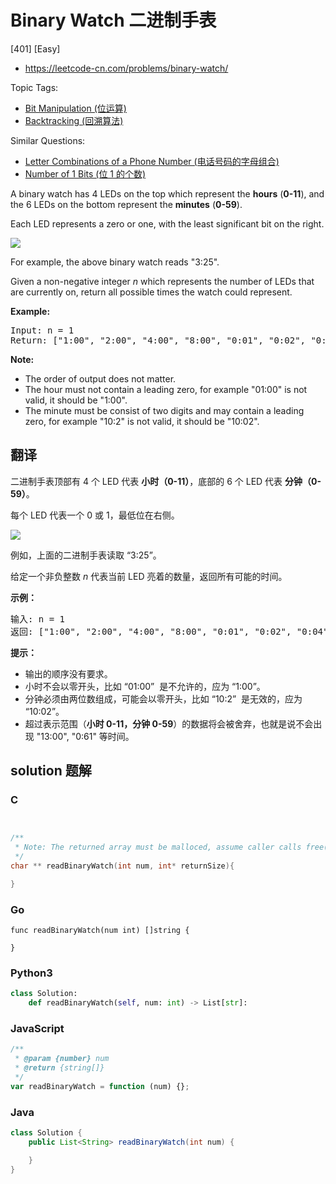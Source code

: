 # Binary Watch 二进制手表

[401] [Easy]

- https://leetcode-cn.com/problems/binary-watch/

Topic Tags:

- [Bit Manipulation (位运算)](https://leetcode-cn.com/tag/bit-manipulation/)
- [Backtracking (回溯算法)](https://leetcode-cn.com/tag/backtracking/)

Similar Questions:

- [Letter Combinations of a Phone Number (电话号码的字母组合)](https://leetcode-cn.com/problems/letter-combinations-of-a-phone-number/)
- [Number of 1 Bits (位 1 的个数)](https://leetcode-cn.com/problems/number-of-1-bits/)

A binary watch has 4 LEDs on the top which represent the **hours** (**0-11**), and the 6 LEDs on the bottom represent the **minutes** (**0-59**).

Each LED represents a zero or one, with the least significant bit on the right.

![](https://upload.wikimedia.org/wikipedia/commons/8/8b/Binary_clock_samui_moon.jpg)

For example, the above binary watch reads "3:25".

Given a non-negative integer _n_ which represents the number of LEDs that are currently on, return all possible times the watch could represent.

**Example:**

<pre>Input: n = 1<br>Return: ["1:00", "2:00", "4:00", "8:00", "0:01", "0:02", "0:04", "0:08", "0:16", "0:32"]</pre>

**Note:**

- The order of output does not matter.
- The hour must not contain a leading zero, for example "01:00" is not valid, it should be "1:00".
- The minute must be consist of two digits and may contain a leading zero, for example "10:2" is not valid, it should be "10:02".

## 翻译

二进制手表顶部有 4 个 LED 代表 **小时（0-11）**，底部的 6 个 LED 代表 **分钟（0-59）**。

每个 LED 代表一个 0 或 1，最低位在右侧。

![](https://upload.wikimedia.org/wikipedia/commons/8/8b/Binary_clock_samui_moon.jpg)

例如，上面的二进制手表读取 “3:25”。

给定一个非负整数 _n_ 代表当前 LED 亮着的数量，返回所有可能的时间。

**示例：**

<pre>输入: n = 1
返回: ["1:00", "2:00", "4:00", "8:00", "0:01", "0:02", "0:04", "0:08", "0:16", "0:32"]</pre>

**提示：**

- 输出的顺序没有要求。
- 小时不会以零开头，比如 “01:00”  是不允许的，应为 “1:00”。
- 分钟必须由两位数组成，可能会以零开头，比如 “10:2”  是无效的，应为 “10:02”。
- 超过表示范围（**小时 0-11，分钟 0-59**）的数据将会被舍弃，也就是说不会出现 "13:00", "0:61" 等时间。

## solution 题解

### C

```c


/**
 * Note: The returned array must be malloced, assume caller calls free().
 */
char ** readBinaryWatch(int num, int* returnSize){

}


```

### Go

```golang
func readBinaryWatch(num int) []string {

}
```

### Python3

```python
class Solution:
    def readBinaryWatch(self, num: int) -> List[str]:

```

### JavaScript

```javascript
/**
 * @param {number} num
 * @return {string[]}
 */
var readBinaryWatch = function (num) {};
```

### Java

```java
class Solution {
    public List<String> readBinaryWatch(int num) {

    }
}
```
